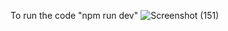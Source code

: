 To run the code "npm run dev"
![Screenshot (151)](https://github.com/user-attachments/assets/7481fa91-9aee-418b-a546-821826c9a04e)
